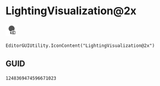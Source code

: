 # LightingVisualization@2x
![](/img/LightingVisualization@2x.png)

``` CSharp
EditorGUIUtility.IconContent("LightingVisualization@2x")
```
## GUID
```
1248369474596671023
```

